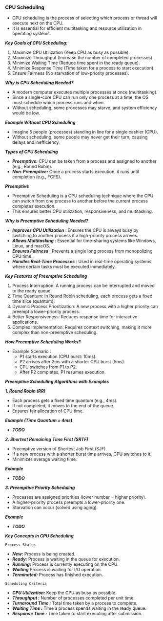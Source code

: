 ### CPU Scheduling

- CPU scheduling is the process of selecting which process or thread will execute next on the CPU.
- It is essential for efficient multitasking and resource utilization in operating systems.

***Key Goals of CPU Scheduling:***
1. Maximize CPU Utilization (Keep CPU as busy as possible).
2. Maximize Throughput (Increase the number of completed processes).
3. Minimize Waiting Time (Reduce time spent in the ready queue).
4. Minimize Response Time (Time taken for a process to start execution).
5. Ensure Fairness (No starvation of low-priority processes).

***Why is CPU Scheduling Needed?***
- A modern computer executes multiple processes at once (multitasking).
- Since a single-core CPU can run only one process at a time, the OS must schedule which process runs and when.
- Without scheduling, some processes may starve, and system efficiency would be low.

***Example Without CPU Scheduling***
- Imagine 5 people (processes) standing in line for a single cashier (CPU).
- Without scheduling, some people may never get their turn, causing delays and inefficiency.

***Types of CPU Scheduling***
- ***Preemptive:*** CPU can be taken from a process and assigned to another (e.g., Round Robin).
- ***Non-Preemptive:*** Once a process starts execution, it runs until completion (e.g., FCFS).

***Preemptive***
- Preemptive Scheduling is a CPU scheduling technique where the CPU can switch from one process to another before the current process completes execution.
- This ensures better CPU utilization, responsiveness, and multitasking.

***Why is Preemptive Scheduling Needed?***
- ***Improves CPU Utilization*** : Ensures the CPU is always busy by switching to another process if a high-priority process arrives.
- ***Allows Multitasking*** : Essential for time-sharing systems like Windows, Linux, and macOS.
- ***Ensures Fairness*** : Prevents a single long process from monopolizing CPU time.
- ***Handles Real-Time Processes*** : Used in real-time operating systems where certain tasks must be executed immediately.

***Key Features of Preemptive Scheduling***
1. Process Interruption: A running process can be interrupted and moved to the ready queue.
2. Time Quantum: In Round Robin scheduling, each process gets a fixed time slice (quantum).
3. Dynamic Process Prioritization: A new process with a higher priority can preempt a lower-priority process.
4. Better Responsiveness: Reduces response time for interactive applications.
5. Complex Implementation: Requires context switching, making it more complex than non-preemptive scheduling.

***How Preemptive Scheduling Works?***

- Example Scenario :
  - P1 starts execution (CPU burst: 10ms).
  - P2 arrives after 2ms with a shorter CPU burst (5ms).
  - CPU switches from P1 to P2.
  - After P2 completes, P1 resumes execution.

***Preemptive Scheduling Algorithms with Examples***

***1. Round Robin (RR)***
- Each process gets a fixed time quantum (e.g., 4ms).
- If not completed, it moves to the end of the queue.
- Ensures fair allocation of CPU time.

***Example (Time Quantum = 4ms)***

- ***TODO***

***2. Shortest Remaining Time First (SRTF)***
- Preemptive version of Shortest Job First (SJF).
- If a new process with a shorter burst time arrives, CPU switches to it.
- Minimizes average waiting time.

***Example***

- ***TODO***

***3. Preemptive Priority Scheduling***
- Processes are assigned priorities (lower number = higher priority).
- A higher-priority process preempts a lower-priority one.
- Starvation can occur (solved using aging).

***Example***

- ***TODO***

***Key Concepts in CPU Scheduling***

```Process States```
  - ***New:*** Process is being created.
  - ***Ready:*** Process is waiting in the queue for execution.
  - ***Running:*** Process is currently executing on the CPU.
  - ***Waiting*** Process is waiting for I/O operation.
  - ***Terminated:*** Process has finished execution.

```Scheduling Criteria```
  - ***CPU Utilization:*** Keep the CPU as busy as possible.
  - ***Throughput :***  Number of processes completed per unit time.
  - ***Turnaround Time :*** Total time taken by a process to complete.
  - ***Waiting Time :*** Time a process spends waiting in the ready queue.
  - ***Response Time :*** Time taken to start executing after submission.

